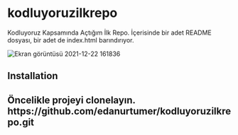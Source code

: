 # kodluyoruzilkrepo
Kodluyoruz Kapsamında Açtığım İlk Repo. İçerisinde bir adet README dosyası, bir adet de index.html barındırıyor.

![Ekran görüntüsü 2021-12-22 161836](https://user-images.githubusercontent.com/62879275/147130850-23dfc703-e7c6-444e-897e-49b6b96758f3.png)

<h2>Installation<h2>
Öncelikle projeyi clonelayın.
https://github.com/edanurtumer/kodluyoruzilkrepo.git
